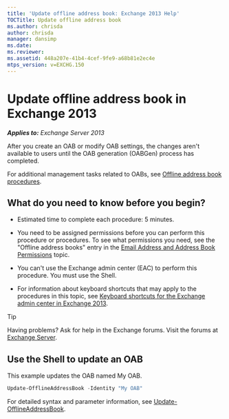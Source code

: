 ```yaml
---
title: 'Update offline address book: Exchange 2013 Help'
TOCTitle: Update offline address book
ms.author: chrisda
author: chrisda
manager: dansimp
ms.date: 
ms.reviewer: 
ms.assetid: 448a207e-41b4-4cef-9fe9-a68b81e2ec4e
mtps_version: v=EXCHG.150
---
```


# Update offline address book in Exchange 2013

_**Applies to:** Exchange Server 2013_

After you create an OAB or modify OAB settings, the changes aren't available to users until the OAB generation (OABGen) process has completed.

For additional management tasks related to OABs, see [Offline address book procedures](offline-address-book-procedures-exchange-2013-help.md).

## What do you need to know before you begin?

- Estimated time to complete each procedure: 5 minutes.

- You need to be assigned permissions before you can perform this procedure or procedures. To see what permissions you need, see the "Offline address books" entry in the [Email Address and Address Book Permissions](http://technet.microsoft.com/library/1c1de09d-16ef-4424-9bfb-eb7edffbc8c2.aspx) topic.

- You can't use the Exchange admin center (EAC) to perform this procedure. You must use the Shell.

- For information about keyboard shortcuts that may apply to the procedures in this topic, see [Keyboard shortcuts for the Exchange admin center in Exchange 2013](keyboard-shortcuts-in-the-exchange-admin-center-2013-help.md).

> [!TIP]
> Having problems? Ask for help in the Exchange forums. Visit the forums at [Exchange Server](https://go.microsoft.com/fwlink/p/?linkId=60612).

## Use the Shell to update an OAB

This example updates the OAB named My OAB.

```powershell
Update-OfflineAddressBook -Identity "My OAB"
```

For detailed syntax and parameter information, see [Update-OfflineAddressBook](http://technet.microsoft.com/library/08ee5bd7-1c23-492e-8952-d37b2a61c022.aspx).
